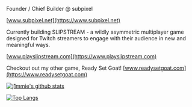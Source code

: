 Founder / Chief Builder @ subpixel

[www.subpixel.net](https://www.subpixel.net)

Currently building SLIPSTREAM - a wildly asymmetric multiplayer game designed for Twitch streamers to engage with their audience in new and meaningful ways. 

[www.playslipstream.com](https://www.playslipstream.com)

Checkout out my other game, Ready Set Goat! [www.readysetgoat.com](https://www.readysetgoat.com)


[![j1mmie's github stats](https://github-readme-stats.vercel.app/api?username=j1mmie&theme=github_dark&show_icons=true&count_private=true&include_all_commits=true&custom_title=j1mmie%20statistics)](https://github.com/j1mmie)

[![Top Langs](https://github-readme-stats.vercel.app/api/top-langs/?username=j1mmie&layout=compact&theme=github_dark&hide=cmake,makefile,shell)](https://github.com/j1mmie)


